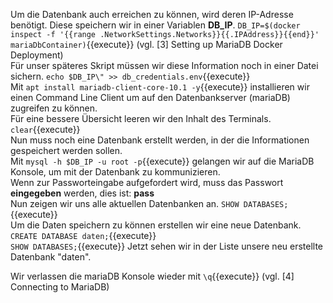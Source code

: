 Um die Datenbank auch erreichen zu können, wird deren IP-Adresse benötigt. Diese speichern wir in einer Variablen **DB_IP**. `DB_IP=$(docker inspect -f '{{range .NetworkSettings.Networks}}{{.IPAddress}}{{end}}' mariaDbContainer)`{{execute}} (vgl. [3] Setting up MariaDB Docker Deployment)  
Für unser späteres Skript müssen wir diese Information noch in einer Datei sichern. `echo $DB_IP\" >> db_credentials.env`{{execute}}  
Mit `apt install mariadb-client-core-10.1 -y`{{execute}} installieren wir einen Command Line Client um auf den Datenbankserver (mariaDB) zugreifen zu können.  
Für eine bessere Übersicht leeren wir den Inhalt des Terminals. `clear`{{execute}}  
Nun muss noch eine Datenbank erstellt werden, in der die Informationen gespeichert werden sollen.  
Mit `mysql -h $DB_IP -u root -p`{{execute}} gelangen wir auf die MariaDB Konsole, um mit der Datenbank zu kommunizieren.  
Wenn zur Passworteingabe aufgefordert wird, muss das Passwort **eingegeben** werden, dies ist: **pass**  
Nun zeigen wir uns alle aktuellen Datenbanken an. `SHOW DATABASES;`{{execute}}  
Um die Daten speichern zu können erstellen wir eine neue Datenbank. `CREATE DATABASE daten;`{{execute}}  
`SHOW DATABASES;`{{execute}} Jetzt sehen wir in der Liste unsere neu erstellte Datenbank "daten".

Wir verlassen die mariaDB Konsole wieder mit `\q`{{execute}} (vgl. [4] Connecting to MariaDB)  